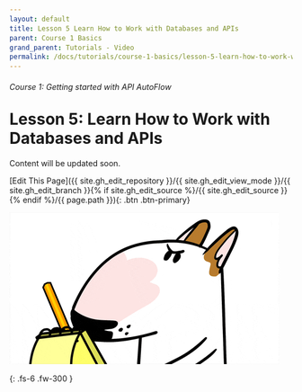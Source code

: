 ```yaml
---
layout: default
title: Lesson 5 Learn How to Work with Databases and APIs
parent: Course 1 Basics
grand_parent: Tutorials - Video
permalink: /docs/tutorials/course-1-basics/lesson-5-learn-how-to-work-with-databases-and-apis
---
```

<h6>Course 1: Getting started with API AutoFlow</h6>
<h1 style="margin-top:0">Lesson 5: Learn How to Work with Databases and APIs</h1>


Content will be updated soon.

[Edit This Page]({{ site.gh_edit_repository }}/{{ site.gh_edit_view_mode }}/{{ site.gh_edit_branch }}{% if site.gh_edit_source %}/{{ site.gh_edit_source }}{% endif %}/{{ page.path }}){: .btn .btn-primary}


![Be the First](/assets/images/blank-page.gif)


{: .fs-6 .fw-300 }